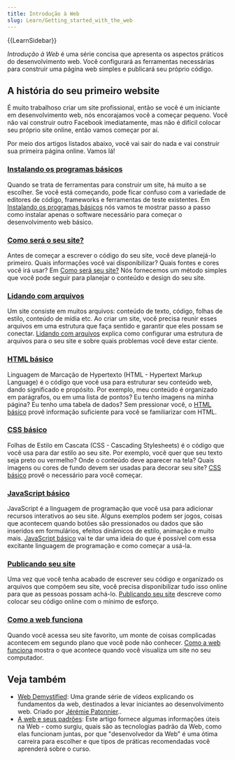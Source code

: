 ```yaml
---
title: Introdução à Web
slug: Learn/Getting_started_with_the_web
---
```


{{LearnSidebar}}

_Introdução à Web_ é uma série concisa que apresenta os aspectos práticos do desenvolvimento web. Você configurará as ferramentas necessárias para construir uma página web simples e publicará seu próprio código.

## A história do seu primeiro website

É muito trabalhoso criar um site profissional, então se você é um iniciante em desenvolvimento web, nós encorajamos você a começar pequeno. Você não vai construir outro Facebook imediatamente, mas não é difícil colocar seu próprio site online, então vamos começar por aí.

Por meio dos artigos listados abaixo, você vai sair do nada e vai construir sua primeira página online. Vamos lá!

### [Instalando os programas básicos](/pt-BR/docs/Aprender/Getting_started_with_the_web/instalando_programas_basicos)

Quando se trata de ferramentas para construir um site, há muito a se escolher. Se você está começando, pode ficar confuso com a variedade de editores de código, frameworks e ferramentas de teste existentes. Em [Instalando os programas básicos](/pt-BR/docs/Aprender/Getting_started_with_the_web/instalando_programas_basicos) nós vamos te mostrar passo a passo como instalar apenas o software necessário para começar o desenvolvimento web básico.

### [Como será o seu site?](/pt-BR/docs/Aprender/Getting_started_with_the_web/com_que_seu_site_vai_parecer/)

Antes de começar a escrever o código do seu site, você deve planejá-lo primeiro. Quais informações você vai disponibilizar? Quais fontes e cores você irá usar? Em [Como será seu site?](/pt-BR/docs/Aprender/Getting_started_with_the_web/com_que_seu_site_vai_parecer) Nós fornecemos um método simples que você pode seguir para planejar o conteúdo e design do seu site.

### [Lidando com arquivos](/pt-BR/docs/Aprender/Getting_started_with_the_web/lidando_com_arquivos)

Um site consiste em muitos arquivos: conteúdo de texto, código, folhas de estilo, conteúdo de mídia etc. Ao criar um site, você precisa reunir esses arquivos em uma estrutura que faça sentido e garantir que eles possam se conectar. [Lidando com arquivos](/pt-BR/docs/Aprender/Getting_started_with_the_web/lidando_com_arquivos) explica como configurar uma estrutura de arquivos para o seu site e sobre quais problemas você deve estar ciente.

### [HTML básico](/pt-BR/docs/Aprender/Getting_started_with_the_web/HTML_basico)

Linguagem de Marcação de Hypertexto (HTML - Hypertext Markup Language) é o código que você usa para estruturar seu conteúdo web, dando significado e propósito. Por exemplo, meu conteúdo é organizado em parágrafos, ou em uma lista de pontos? Eu tenho imagens na minha página? Eu tenho uma tabela de dados? Sem pressionar você, o [HTML básico](/pt-BR/docs/Aprender/Getting_started_with_the_web/HTML_basico) provê informação suficiente para você se familiarizar com HTML.

### [CSS básico](/pt-BR/docs/Aprender/Getting_started_with_the_web/CSS_basico)

Folhas de Estilo em Cascata (CSS - Cascading Stylesheets) é o código que você usa para dar estilo ao seu site. Por exemplo, você quer que seu texto seja preto ou vermelho? Onde o conteúdo deve aparecer na tela? Quais imagens ou cores de fundo devem ser usadas para decorar seu site? [CSS básico](/pt-BR/docs/Aprender/Getting_started_with_the_web/CSS_basico) provê o necessário para você começar.

### [JavaScript básico](/pt-BR/docs/Aprender/Getting_started_with_the_web/JavaScript_basico)

JavaScript é a linguagem de programação que você usa para adicionar recursos interativos ao seu site. Alguns exemplos podem ser jogos, coisas que acontecem quando botões são pressionados ou dados que são inseridos em formulários, efeitos dinâmicos de estilo, animação e muito mais. [JavaScript básico](/pt-BR/docs/Aprender/Getting_started_with_the_web/JavaScript_basico) vai te dar uma ideia do que é possível com essa excitante linguagem de programação e como começar a usá-la.

### [Publicando seu site](/pt-BR/docs/Aprender/Getting_started_with_the_web/Publicando_seu_site)

Uma vez que você tenha acabado de escrever seu código e organizado os arquivos que compõem seu site, você precisa disponibilizar tudo isso online para que as pessoas possam achá-lo. [Publicando seu site](/pt-BR/docs/Aprender/Getting_started_with_the_web/Publicando_seu_site) descreve como colocar seu código online com o mínimo de esforço.

### [Como a web funciona](/pt-BR/docs/Aprender/Getting_started_with_the_web/Como_a_Web_funciona)

Quando você acessa seu site favorito, um monte de coisas complicadas acontecem em segundo plano que você pode não conhecer. [Como a web funciona](/pt-BR/docs/Aprender/Getting_started_with_the_web/Como_a_Web_funciona) mostra o que acontece quando você visualiza um site no seu computador.

## Veja também

- [Web Demystified](https://www.youtube.com/playlist?list=PLo3w8EB99pqLEopnunz-dOOBJ8t-Wgt2g): Uma grande série de vídeos explicando os fundamentos da web, destinados a levar iniciantes ao desenvolvimento web. Criado por [Jérémie Patonnier](https://twitter.com/JeremiePat)..
- [A web e seus padrões](/pt-BR/docs/Learn/Getting_started_with_the_web/The_web_and_web_standards): Este artigo fornece algumas informações úteis na Web - como surgiu, quais são as tecnologias padrão da Web, como elas funcionam juntas, por que "desenvolvedor da Web" é uma ótima carreira para escolher e que tipos de práticas recomendadas você aprenderá sobre o curso.
